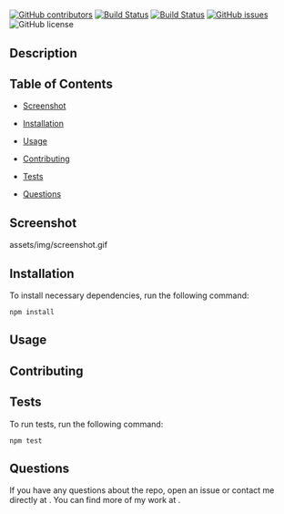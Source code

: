 # 
  [![GitHub contributors](https://img.shields.io/github/contributors//.svg)](https://GitHub.com///graphs/contributors/)
  [![Build Status](https://img.shields.io/github/forks//.svg)](https://github.com///network/)
  [![Build Status](https://img.shields.io/github/stars//.svg)](https://github.com///)
  [![GitHub issues](https://img.shields.io/github/issues//.svg)](https://GitHub.com///issues/)
  ![GitHub license](https://img.shields.io/badge/license-MIT-blue.svg)


## Description



## Table of Contents 

* [Screenshot](#screenshot)

* [Installation](#installation)

* [Usage](#usage)

* [Contributing](#contributing)

* [Tests](#tests)

* [Questions](#questions)

## Screenshot

assets/img/screenshot.gif

## Installation

To install necessary dependencies, run the following command:

```
npm install
```

## Usage




  
## Contributing



## Tests

To run tests, run the following command:

```
npm test
```

## Questions

If you have any questions about the repo, open an issue or contact me directly at . You can find more of my work at [](https://github.com//).
